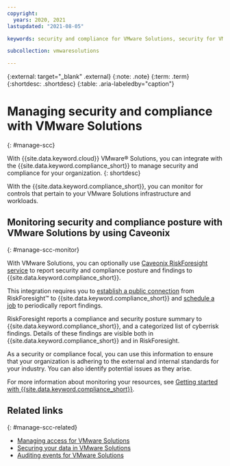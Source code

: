 ```yaml
---
copyright:
  years: 2020, 2021
lastupdated: "2021-08-05"

keywords: security and compliance for VMware Solutions, security for VMware Solutions, compliance for VMware Solutions

subcollection: vmwaresolutions

---
```


{:external: target="_blank" .external}
{:note: .note}
{:term: .term}
{:shortdesc: .shortdesc}
{:table: .aria-labeledby="caption"}

# Managing security and compliance with VMware Solutions
{: #manage-scc}

With {{site.data.keyword.cloud}} VMware® Solutions, you can integrate with the {{site.data.keyword.compliance_short}} to manage security and compliance for your organization.
{: shortdesc}

With the {{site.data.keyword.compliance_short}}, you can monitor for controls that pertain to your VMware Solutions infrastructure and workloads.

## Monitoring security and compliance posture with VMware Solutions by using Caveonix
{: #manage-scc-monitor}

With VMware Solutions, you can optionally use [Caveonix RiskForesight service](/docs/vmwaresolutions?topic=vmwaresolutions-caveonix_considerations) to report security and compliance posture and findings to {{site.data.keyword.compliance_short}}.

This integration requires you to [establish a public connection](/docs/security-advisor?topic=security-advisor-setup-caveonix#connect-caveonix) from RiskForesight™ to {{site.data.keyword.compliance_short}} and [schedule a job](/docs/security-advisor?topic=security-advisor-setup-caveonix#caveonix-job) to periodically report findings.

RiskForesight reports a compliance and security posture summary to {{site.data.keyword.compliance_short}}, and a categorized list of cyberrisk findings. Details of these findings are visible both in {{site.data.keyword.compliance_short}} and in RiskForesight.

As a security or compliance focal, you can use this information to ensure that your organization is adhering to the external and internal standards for your industry. You can also identify potential issues as they arise.

For more information about monitoring your resources, see [Getting started with {{site.data.keyword.compliance_short}}](/docs/security-compliance?topic=security-compliance-getting-started).

## Related links
{: #manage-scc-related}

* [Managing access for VMware Solutions](/docs/vmwaresolutions?topic=vmwaresolutions-iam)
* [Securing your data in VMware Solutions](/docs/vmwaresolutions?topic=vmwaresolutions-data-security-mng-data)
* [Auditing events for VMware Solutions](/docs/vmwaresolutions?topic=vmwaresolutions-at-events)

